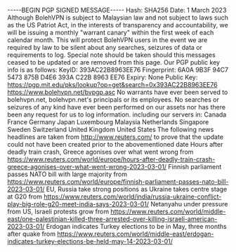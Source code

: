 \-----BEGIN PGP SIGNED MESSAGE----- Hash: SHA256 Date: 1 March 2023 Although BolehVPN is subject to Malaysian law and not subject to laws such as the US Patriot Act, in the interests of transparency and accountability, we will be issuing a monthly "warrant canary" within the first week of each calendar month. This will protect BolehVPN users in the event we are required by law to be silent about any searches, seizures of data or requirements to log. Special note should be taken should this messages ceased to be updated or are removed from this page. Our PGP public key info is as follows: KeyID: 393AC22B8963EE76 Fingerprint: 6A0A 9B3F 94C7 5473 875B D4E6 393A C22B 8963 EE76 Expiry: None Public Key: https://pgp.mit.edu/pks/lookup?op=get&search=0x393AC22B8963EE76 https://www.bolehvpn.net/bvpgp.asc No warrants have ever been served to bolehvpn.net, bolehvpn.net's principals or its employees. No searches or seizures of any kind have ever been performed on our assets nor has there been any request for us to log information. including our servers in: Canada France Germany Japan Luxembourg Malaysia Netherlands Singapore Sweden Switzerland United Kingdom United States The following news headlines are taken from http://www.reuters.com/ to prove that the update could not have been created prior to the abovementioned date Hours after deadly train crash, Greece agonises over what went wrong from https://www.reuters.com/world/europe/hours-after-deadly-train-crash-greece-agonises-over-what-went-wrong-2023-03-01/ Finnish parliament passes NATO bill with large majority from https://www.reuters.com/world/europe/finnish-parliament-passes-nato-bill-2023-03-01/ EU, Russia take strong positions as Ukraine takes centre stage at G20 from https://www.reuters.com/world/india/russia-ukraine-conflict-play-big-role-g20-meet-india-says-2023-03-01/ Netanyahu under pressure from US, Israeli protests grow from https://www.reuters.com/world/middle-east/one-palestinian-killed-three-arrested-over-killing-israeli-american-2023-03-01/ Erdogan indicates Turkey elections to be in May, three months after quake from https://www.reuters.com/world/middle-east/erdogan-indicates-turkey-elections-be-held-may-14-2023-03-01/